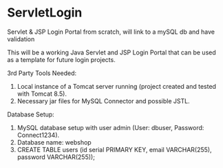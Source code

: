 # ServletLogin
Servlet &amp; JSP Login Portal from scratch, will link to a mySQL db and have validation

This will be a working Java Servlet and JSP Login Portal that can be used as a template for future login projects. 

3rd Party Tools Needed:
1. Local instance of a Tomcat server running (project created and tested with Tomcat 8.5).
2. Necessary jar files for MySQL Connector and possible JSTL.

Database Setup:
1. MySQL database setup with user admin (User: dbuser, Password: Connect1234).
2. Database name: webshop
3. CREATE TABLE users (id serial PRIMARY KEY, email VARCHAR(255), password VARCHAR(255));

